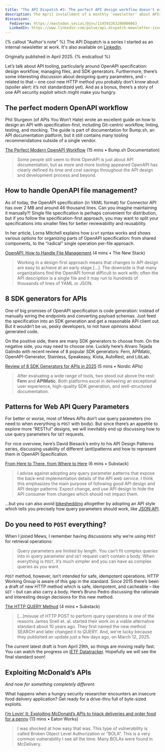```yaml
---
title: "The API Dispatch #3: The perfect API design workflow doesn't exi…"
description: The April installment of a monthly ‘newsletter’ about APIs. This issue focuses on OpenAPI Spec tooling and API design.
discussion:
  Fediverse: https://mastodon.social/@jnv/114593263280906063
  LinkedIn: https://www.linkedin.com/pulse/api-dispatch-mewsletter-issue-3-mewsrnd-t5joe/
---
```


{% callout "Author's note" %}
The API Dispatch is a series I started as an internal newsletter at work. It's also available on [LinkedIn](https://www.linkedin.com/newsletters/r-d-api-mewsletter-7305909196418396160/).

Originally published in April 2025.
{% endcallout %}

Let’s talk about API tooling, particularly around OpenAPI specification: design workflow, managing files, and SDK generators. Furthermore, there’s some interesting discussion about designing query parameters, and – related to that – one cool new HTTP method you probably don’t know about (spoiler alert: it’s not standardized yet). And as a bonus, there’s a story of one API security exploit which might make you hungry.

## The perfect modern OpenAPI workflow

Phil Sturgeon (of APIs You Won’t Hate) wrote an excellent guide on how to design an API with specification-first, including Git-centric workflow, linting, testing, and mocking. The guide is part of documentation for Bump.sh, an API documentation platform, but it still contains many tooling recommendations outside of a single vendor.

[The Perfect Modern OpenAPI Workflow](https://docs.bump.sh/guides/openapi/specification/v3.1/the-perfect-modern-openapi-workflow/) (15 mins • Bump.sh Documentation)

> Some people still seem to think OpenAPI is just about API documentation, but as more and more tooling appeared OpenAPI has clearly defined its time and cost savings throughout the API design and development process and beyond.

## How to handle OpenAPI file management?

As of today, the OpenAPI specification (in YAML format) for Connector API has over 2 MB and around 46 thousand lines. Can you imagine maintaining it manually?! Single file specification is perhaps convenient for distribution, but if you follow the specification-first approach, you may want to split your specifications into smaller files for better reviewability and reusability.

In her article, Lorna Mitchell explains how `$ref` syntax works and shows various options for organizing parts of OpenAPI specification: from shared components, to the “radical” single operation per-file approach.

[OpenAPI: How to Handle File Management](https://thenewstack.io/openapi-how-to-handle-file-management/) (4 mins • The New Stack)

> Working in a design-first approach means that changes to API design are easy to achieve at an early stage \[…\]. The downside is that many organizations find the OpenAPI format difficult to work with; often the API description is a single file and it may run to hundreds of thousands of lines of YAML or JSON.

## 8 SDK generators for APIs

One of big promises of OpenAPI specification is code generation: instead of manually wiring the endpoints and converting payload schemas. Just feed the specification into an SDK generation and get a reasonable API client out. But it wouldn’t be us, pesky developers, to not have _opinions_ about generated code.

On the positive side, there are many SDK generators to choose from. On the negative side, you may need to choose one. Luckily here’s Alvaro Tejada Galindo with recent review of 8 popular SDK generators: Fern, APIMatic, OpenAPI-Generator, Stainless, Speakeasy, Kiota, AutoRest, and LibLab.

[Review of 8 SDK Generators for APIs in 2025](https://nordicapis.com/review-of-8-sdk-generators-for-apis-in-2025/) (5 mins • Nordic APIs)

> After evaluating a wide range of tools, two stood out above the rest: **Fern** and **APIMatic**. Both platforms excel in delivering an exceptional user experience, high-quality SDK generation, and well-structured documentation.

## Patterns for Web API Query Parameters

For better or worse, most of Mews APIs don’t use query parameters (no need to when everything is `POST` with body). But since there’s an appetite to explore more “RESTful” designs, we will inevitably end up discussing how to use query parameters for `GET` requests.

For nice overview, here’s David Biesack’s entry to his API Design Patterns series, discussing usability of different (anti)patterns and how to represent them in OpenAPI Specification.

[From Here to There, from Where to Here](https://apidesignmatters.substack.com/p/from-here-to-there-from-where-to) (6 mins • Substack)

> I advise against adopting any query parameter patterns that expose the back-end implementation details of the API web service. I think this emphasizes the main purpose of following good API design and API design patterns: Expect change, and use API design to hide the API consumer from changes which should not impact them.

…but you can also avoid [bikeshedding](https://en.wikipedia.org/wiki/Law_of_triviality) altogether by adopting an API style which tells you precisely how query parameters should work, like [JSON:API](https://jsonapi.org/format/#query-parameters).

## Do you need to `POST` everything?

When I joined Mews, I remember having discussions why we’re using `POST` for retrieval operations:

> Query parameters are limited by length. You can’t fit complex queries into in query parameter and `GET` request can’t contain a body. When everything is `POST`, it’s much simpler and you can have as complex queries as you want.

`POST` method, however, isn’t intended for safe, idempotent operations. HTTP Working Group is aware of this gap in the standard. Since 2015 there’s been a draft of new HTTP method which is safe, idempotent, and cacheable – like `GET` – but can also carry a body. Here’s Bruno Pedro discussing the rationale and interesting design decisions for this new method.

[The HTTP QUERY Method](https://apichangelog.substack.com/p/the-http-query-method) (4 mins • Substack)

> \[…\]misuse of HTTP POST to perform query operations is one of the reasons James Snell et. al. started their work on a viable alternative standard about 10 years ago. They first named the new method SEARCH and later changed it to QUERY. And, we're lucky because they published an update just a few days ago, on March 12, 2025.

The _current_ latest draft is from April 29th, so things are moving really fast. You can watch the progress on [IETF Datatracker](https://datatracker.ietf.org/doc/draft-ietf-httpbis-safe-method-w-body/). Hopefully we will see the final standard soon!

## Exploiting McDonald’s APIs

_And now for something completely different._

What happens when a hungry security researcher encounters an insecure food delivery application? Get ready for a drive-thru full of byte-sized exploits.

[I’m Lovin’ It: Exploiting McDonald’s APIs to hijack deliveries and order food for a penny](https://eaton-works.com/2024/12/19/mcdelivery-india-hack/) (13 mins • Eaton Works)

> I was shocked at how easy that was. This type of vulnerability is called Broken Object Level Authorization or “BOLA”. This is a very common vulnerability I see all the time. Many BOLAs were found in McDelivery.
